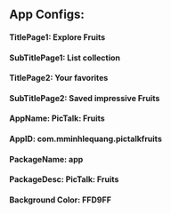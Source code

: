  

## App Configs:

#### TitlePage1: Explore Fruits
#### SubTitlePage1: List collection

#### TitlePage2: Your favorites
#### SubTitlePage2: Saved impressive Fruits

#### AppName: PicTalk: Fruits
#### AppID: com.mminhlequang.pictalkfruits
#### PackageName: app
#### PackageDesc: PicTalk: Fruits

#### Background Color: FFD9FF